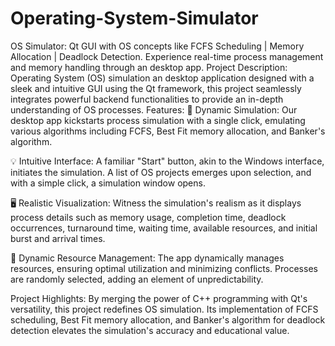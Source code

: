 # Operating-System-Simulator
OS Simulator: Qt GUI with OS concepts like FCFS Scheduling | Memory Allocation | Deadlock Detection. Experience real-time process management and memory handling through an desktop app.
Project Description:
Operating System (OS) simulation an desktop application designed with a sleek and intuitive GUI using the Qt framework, this project seamlessly integrates powerful backend functionalities to provide an in-depth understanding of OS processes.
Features:
🚀 Dynamic Simulation: Our desktop app kickstarts process simulation with a single click, emulating various algorithms including FCFS, Best Fit memory allocation, and Banker's algorithm.

💡 Intuitive Interface: A familiar "Start" button, akin to the Windows interface, initiates the simulation. A list of OS projects emerges upon selection, and with a simple click, a simulation window opens.

🖥️ Realistic Visualization: Witness the simulation's realism as it displays process details such as memory usage, completion time, deadlock occurrences, turnaround time, waiting time, available resources, and initial burst and arrival times.

🔄 Dynamic Resource Management: The app dynamically manages resources, ensuring optimal utilization and minimizing conflicts. Processes are randomly selected, adding an element of unpredictability.

Project Highlights:
By merging the power of C++ programming with Qt's versatility, this project redefines OS simulation. Its implementation of FCFS scheduling, Best Fit memory allocation, and Banker's algorithm for deadlock detection elevates the simulation's accuracy and educational value.
